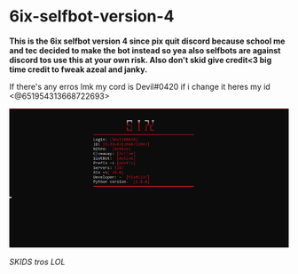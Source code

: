 # 6ix-selfbot-version-4
**This is the 6ix selfbot version 4 since pix quit discord because school me and tec decided to make the bot instead so yea also selfbots are against discord tos use this at your own risk. Also don't skid give credit<3 big time credit to fweak azeal and janky.**

If there's any erros lmk my cord is Devil#0420 if i change it heres my id <@651954313668722693>

 ![Screenshot](image.png)
 
*SKIDS tros LOL*
